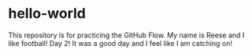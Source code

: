 # hello-world
This repository is for practicing the GitHub Flow.
My name is Reese and I like football!
Day 2! It was a good day and I feel like I am catching on!
